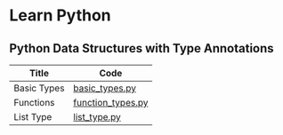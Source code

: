 # Learn Python

## Python Data Structures with Type Annotations

| Title       | Code                                                    |
| ----------- | ------------------------------------------------------- |
| Basic Types | [basic_types.py](type_annotations/basic_types.py)       |
| Functions   | [function_types.py](type_annotations/function_types.py) |
| List Type   | [list_type.py](type_annotations/list_type.py)           |
